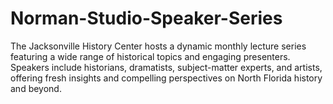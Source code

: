 # Norman-Studio-Speaker-Series
The Jacksonville History Center hosts a dynamic monthly lecture series featuring a wide range of historical topics and engaging presenters. Speakers include historians, dramatists, subject-matter experts, and artists, offering fresh insights and compelling perspectives on North Florida history and beyond. 

